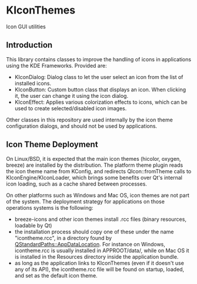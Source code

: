 # KIconThemes

Icon GUI utilities

## Introduction

This library contains classes to improve the handling of icons
in applications using the KDE Frameworks. Provided are:

- KIconDialog: Dialog class to let the user select an icon
    from the list of installed icons.
- KIconButton: Custom button class that displays an icon.
    When clicking it, the user can change it using the icon dialog.
- KIconEffect: Applies various colorization effects to icons,
    which can be used to create selected/disabled icon images.

Other classes in this repository are used internally by the icon
theme configuration dialogs, and should not be used by applications.

## Icon Theme Deployment

On Linux/BSD, it is expected that the main icon themes (hicolor, oxygen, breeze)
are installed by the distribution. The platform theme plugin reads the icon
theme name from KConfig, and redirects QIcon::fromTheme calls to KIconEngine/KIconLoader,
which brings some benefits over Qt's internal icon loading, such as a cache shared
between processes.

On other platforms such as Windows and Mac OS, icon themes are not part of the system.
The deployment strategy for applications on those operations systems is the following:
- breeze-icons and other icon themes install .rcc files (binary resources, loadable by Qt)
- the installation process should copy one of these under the name "icontheme.rcc", in
    a directory found by [QStandardPaths::AppDataLocation](http://doc.qt.io/qt-5/qstandardpaths.html#StandardLocation-enum).
    For instance on Windows, icontheme.rcc is usually installed in APPROOT/data/,
    while on Mac OS it is installed in the Resources directory inside the application bundle.
- as long as the application links to KIconThemes (even if it doesn't use any of its API),
    the icontheme.rcc file will be found on startup, loaded, and set as the default icon theme.


